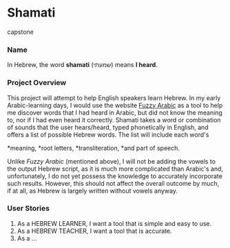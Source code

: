 # Shamati
capstone 

### Name
In Hebrew, the word **shamati** (שמעתי) means **I heard**.

### Project Overview
This project will attempt to help English speakers learn Hebrew. In my early Arabic-learning days, I would use the website [Fuzzy Arabic](http://fuzzyarabic.herokuapp.com/) as a tool to help me discover words that I had heard in Arabic, but did not know the meaning to, nor if I had even heard it correctly. Shamati takes a word or combination of sounds that the user hears/heard, typed phonetically in English, and offers a list of possible Hebrew words. The list will include each word's 

*meaning, 
*root letters, 
*transliteration, 
*and part of speech.

Unlike *Fuzzy Arabic* (mentioned above), I will not be adding the vowels to the output Hebrew script, as it is much more complicated than Arabic's and, unfortunately, I do not yet possess the knowledge to accurately incorporate such results. However, this should not affect the overall outcome by much, if at all, as Hebrew is largely written without vowels anyway.

### User Stories
1. As a HEBREW LEARNER, I want a tool that is simple and easy to use.
2. As a HEBREW TEACHER, I want a tool that is accurate.
3. As a ...
